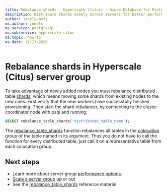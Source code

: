 ```yaml
---
title: Rebalance shards - Hyperscale (Citus) - Azure Database for PostgreSQL
description: Distribute shards evenly across servers for better performance
author: jonels-msft
ms.author: jonels
ms.service: postgresql
ms.subservice: hyperscale-citus
ms.topic: how-to
ms.date: 11/17/2020
---
```


# Rebalance shards in Hyperscale (Citus) server group

To take advantage of newly added nodes you must rebalance distributed table
[shards](concepts-hyperscale-distributed-data.md#shards), which means moving
some shards from existing nodes to the new ones. First verify that the new
workers have successfully finished provisioning. Then start the shard
rebalancer, by connecting to the cluster coordinator node with psql and
running:

```sql
SELECT rebalance_table_shards('distributed_table_name');
```

The
[rebalance_table_shards](reference-hyperscale-functions.md#rebalance_table_shards)
function rebalances all tables in the
[colocation](concepts-hyperscale-colocation.md) group of the table named in its
argument. Thus you do not have to call the function for every distributed
table, just call it on a representative table from each colocation group.

## Next steps

- Learn more about server group [performance
  options](concepts-hyperscale-configuration-options.md).
- [Scale a server group](howto-hyperscale-scaling-grow.md) up or out
- See the
  [rebalance_table_shards](reference-hyperscale-functions.md#rebalance_table_shards)
  reference material
